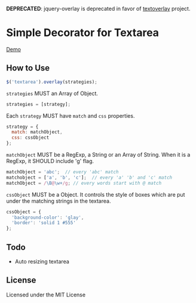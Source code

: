 **DEPRECATED**: jquery-overlay is deprecated in favor of [textoverlay](https://github.com/yuku-t/textoverlay) project.

# Simple Decorator for Textarea

[Demo](http://yuku-t.com/jquery-overlay)

## How to Use

```js
$('textarea').overlay(strategies);
```

`strategies` MUST an Array of Object.

```js
strategies = [strategy];
```

Each `strategy` MUST have `match` and `css` properties.

```js
strategy = {
  match: matchObject,
  css: cssObject
};
```

`matchObject` MUST be a RegExp, a String or an Array of String. When it is a RegExp, it SHOULD include 'g' flag.

```js
matchObject = 'abc';  // every 'abc' match
matchobject = ['a', 'b', 'c'];  // every 'a' 'b' and 'c' match
matchObject = /\B@\w+/g; // every words start with @ match
```

`cssObject` MUST be a Object. It controls the style of boxes which are put under the matching strings in the textarea.

```js
cssObject = {
  'background-color': 'glay',
  'border': 'solid 1 #555'
};
```

## Todo

- Auto resizing textarea

## License

Licensed under the MIT License
